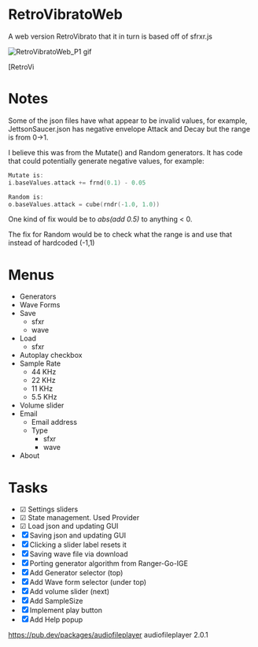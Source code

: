 # RetroVibratoWeb
A web version RetroVibrato that it in turn is based off of sfrxr.js

![RetroVibratoWeb_P1 gif](retrovibratoweb_p1.gif)

[RetroVi
# Notes
Some of the json files have what appear to be invalid values, for example, JettsonSaucer.json has negative envelope Attack and Decay but the range is from 0->1.

I believe this was from the Mutate() and Random generators. It has code that could potentially generate negative values, for example:
```go
Mutate is:
i.baseValues.attack += frnd(0.1) - 0.05

Random is:
o.baseValues.attack = cube(rndr(-1.0, 1.0))
```
One kind of fix would be to *abs(add 0.5)* to anything < 0.

The fix for Random would be to check what the range is and use that instead of hardcoded (-1,1)

# Menus
- Generators
- Wave Forms
- Save
    - sfxr
    - wave
- Load
    - sfxr
- Autoplay checkbox
- Sample Rate
    - 44 KHz
    - 22 KHz
    - 11 KHz
    - 5.5 KHz
- Volume slider
- Email
    - Email address
    - Type
        - sfxr
        - wave
- About

# Tasks
- ☑ Settings sliders
- ☑ State management. Used Provider
- ☑ Load json and updating GUI
- ☒ Saving json and updating GUI
- ☒ Clicking a slider label resets it
- ☒ Saving wave file via download
- ☒ Porting generator algorithm from Ranger-Go-IGE
- ☒ Add Generator selector (top)
- ☒ Add Wave form selector (under top)
- ☒ Add volume slider (next)
- ☒ Add SampleSize 
- ☒ Implement play button
- ☒ Add Help popup

https://pub.dev/packages/audiofileplayer
audiofileplayer 2.0.1

